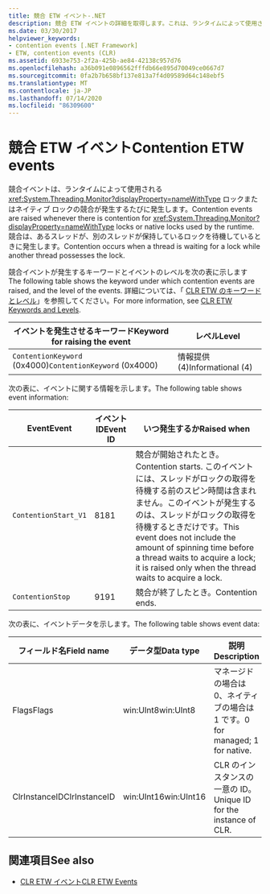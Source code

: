 ```yaml
---
title: 競合 ETW イベント-.NET
description: 競合 ETW イベントの詳細を取得します。これは、ランタイムによって使用される、システムのスレッドのロックまたはネイティブロックの競合が発生した場合に発生します。
ms.date: 03/30/2017
helpviewer_keywords:
- contention events [.NET Framework]
- ETW, contention events (CLR)
ms.assetid: 6933e753-2f2a-425b-ae84-42138c957d76
ms.openlocfilehash: a36b091e0896562fffdb66e895d70049ce0667d7
ms.sourcegitcommit: 0fa2b7b658bf137e813a7f4d09589d64c148ebf5
ms.translationtype: MT
ms.contentlocale: ja-JP
ms.lasthandoff: 07/14/2020
ms.locfileid: "86309600"
---
```

# <a name="contention-etw-events"></a><span data-ttu-id="c0686-103">競合 ETW イベント</span><span class="sxs-lookup"><span data-stu-id="c0686-103">Contention ETW events</span></span>

<span data-ttu-id="c0686-104">競合イベントは、ランタイムによって使用される <xref:System.Threading.Monitor?displayProperty=nameWithType> ロックまたはネイティブ ロックの競合が発生するたびに発生します。</span><span class="sxs-lookup"><span data-stu-id="c0686-104">Contention events are raised whenever there is contention for <xref:System.Threading.Monitor?displayProperty=nameWithType> locks or native locks used by the runtime.</span></span> <span data-ttu-id="c0686-105">競合は、あるスレッドが、別のスレッドが保持しているロックを待機しているときに発生します。</span><span class="sxs-lookup"><span data-stu-id="c0686-105">Contention occurs when a thread is waiting for a lock while another thread possesses the lock.</span></span>

<span data-ttu-id="c0686-106">競合イベントが発生するキーワードとイベントのレベルを次の表に示します </span><span class="sxs-lookup"><span data-stu-id="c0686-106">The following table shows the keyword under which contention events are raised, and the level of the events.</span></span> <span data-ttu-id="c0686-107">詳細については、「 [CLR ETW のキーワードとレベル](clr-etw-keywords-and-levels.md)」を参照してください。</span><span class="sxs-lookup"><span data-stu-id="c0686-107">For more information, see [CLR ETW Keywords and Levels](clr-etw-keywords-and-levels.md).</span></span>

|<span data-ttu-id="c0686-108">イベントを発生させるキーワード</span><span class="sxs-lookup"><span data-stu-id="c0686-108">Keyword for raising the event</span></span>|<span data-ttu-id="c0686-109">レベル</span><span class="sxs-lookup"><span data-stu-id="c0686-109">Level</span></span>|
|-----------------------------------|-----------|
|<span data-ttu-id="c0686-110">`ContentionKeyword` (0x4000)</span><span class="sxs-lookup"><span data-stu-id="c0686-110">`ContentionKeyword` (0x4000)</span></span>|<span data-ttu-id="c0686-111">情報提供 (4)</span><span class="sxs-lookup"><span data-stu-id="c0686-111">Informational (4)</span></span>|

<span data-ttu-id="c0686-112">次の表に、イベントに関する情報を示します。</span><span class="sxs-lookup"><span data-stu-id="c0686-112">The following table shows event information:</span></span>

|<span data-ttu-id="c0686-113">Event</span><span class="sxs-lookup"><span data-stu-id="c0686-113">Event</span></span>|<span data-ttu-id="c0686-114">イベント ID</span><span class="sxs-lookup"><span data-stu-id="c0686-114">Event ID</span></span>|<span data-ttu-id="c0686-115">いつ発生するか</span><span class="sxs-lookup"><span data-stu-id="c0686-115">Raised when</span></span>|
|-----------|--------------|-----------------|
|`ContentionStart_V1`|<span data-ttu-id="c0686-116">81</span><span class="sxs-lookup"><span data-stu-id="c0686-116">81</span></span>|<span data-ttu-id="c0686-117">競合が開始されたとき。</span><span class="sxs-lookup"><span data-stu-id="c0686-117">Contention starts.</span></span> <span data-ttu-id="c0686-118">このイベントには、スレッドがロックの取得を待機する前のスピン時間は含まれません。このイベントが発生するのは、スレッドがロックの取得を待機するときだけです。</span><span class="sxs-lookup"><span data-stu-id="c0686-118">This event does not include the amount of spinning time before a thread waits to acquire a lock; it is raised only when the thread waits to acquire a lock.</span></span>|
|`ContentionStop`|<span data-ttu-id="c0686-119">91</span><span class="sxs-lookup"><span data-stu-id="c0686-119">91</span></span>|<span data-ttu-id="c0686-120">競合が終了したとき。</span><span class="sxs-lookup"><span data-stu-id="c0686-120">Contention ends.</span></span>|

<span data-ttu-id="c0686-121">次の表に、イベントデータを示します。</span><span class="sxs-lookup"><span data-stu-id="c0686-121">The following table shows event data:</span></span>

|<span data-ttu-id="c0686-122">フィールド名</span><span class="sxs-lookup"><span data-stu-id="c0686-122">Field name</span></span>|<span data-ttu-id="c0686-123">データ型</span><span class="sxs-lookup"><span data-stu-id="c0686-123">Data type</span></span>|<span data-ttu-id="c0686-124">説明</span><span class="sxs-lookup"><span data-stu-id="c0686-124">Description</span></span>|
|----------------|---------------|-----------------|
|<span data-ttu-id="c0686-125">Flags</span><span class="sxs-lookup"><span data-stu-id="c0686-125">Flags</span></span>|<span data-ttu-id="c0686-126">win:UInt8</span><span class="sxs-lookup"><span data-stu-id="c0686-126">win:UInt8</span></span>|<span data-ttu-id="c0686-127">マネージドの場合は 0、ネイティブの場合は 1 です。</span><span class="sxs-lookup"><span data-stu-id="c0686-127">0 for managed; 1 for native.</span></span>|
|<span data-ttu-id="c0686-128">ClrInstanceID</span><span class="sxs-lookup"><span data-stu-id="c0686-128">ClrInstanceID</span></span>|<span data-ttu-id="c0686-129">win:UInt16</span><span class="sxs-lookup"><span data-stu-id="c0686-129">win:UInt16</span></span>|<span data-ttu-id="c0686-130">CLR のインスタンスの一意の ID。</span><span class="sxs-lookup"><span data-stu-id="c0686-130">Unique ID for the instance of CLR.</span></span>|

## <a name="see-also"></a><span data-ttu-id="c0686-131">関連項目</span><span class="sxs-lookup"><span data-stu-id="c0686-131">See also</span></span>

- [<span data-ttu-id="c0686-132">CLR ETW イベント</span><span class="sxs-lookup"><span data-stu-id="c0686-132">CLR ETW Events</span></span>](clr-etw-events.md)
